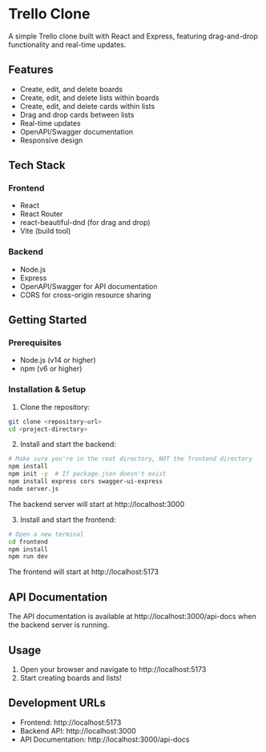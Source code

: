 # Trello Clone

A simple Trello clone built with React and Express, featuring drag-and-drop functionality and real-time updates.

## Features

- Create, edit, and delete boards
- Create, edit, and delete lists within boards
- Create, edit, and delete cards within lists
- Drag and drop cards between lists
- Real-time updates
- OpenAPI/Swagger documentation
- Responsive design

## Tech Stack

### Frontend

- React
- React Router
- react-beautiful-dnd (for drag and drop)
- Vite (build tool)

### Backend

- Node.js
- Express
- OpenAPI/Swagger for API documentation
- CORS for cross-origin resource sharing

## Getting Started

### Prerequisites

- Node.js (v14 or higher)
- npm (v6 or higher)

### Installation & Setup

1. Clone the repository:

```bash
git clone <repository-url>
cd <project-directory>
```

2. Install and start the backend:

```bash
# Make sure you're in the root directory, NOT the frontend directory
npm install
npm init -y  # If package.json doesn't exist
npm install express cors swagger-ui-express
node server.js
```

The backend server will start at http://localhost:3000

3. Install and start the frontend:

```bash
# Open a new terminal
cd frontend
npm install
npm run dev
```

The frontend will start at http://localhost:5173

## API Documentation

The API documentation is available at http://localhost:3000/api-docs when the backend server is running.

## Usage

1. Open your browser and navigate to http://localhost:5173
2. Start creating boards and lists!

## Development URLs

- Frontend: http://localhost:5173
- Backend API: http://localhost:3000
- API Documentation: http://localhost:3000/api-docs